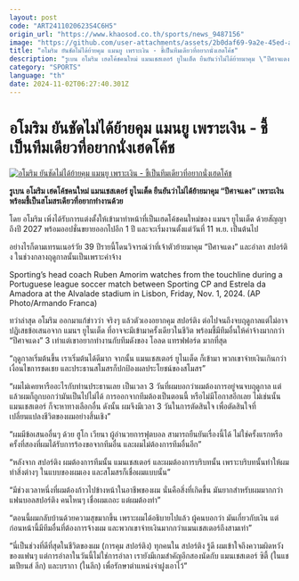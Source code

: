 ```yaml
---
layout: post
code: "ART2411020623S4C6H5"
origin_url: "https://www.khaosod.co.th/sports/news_9487156"
image: "https://github.com/user-attachments/assets/2b0daf69-9a2e-45ed-aa41-c3b1f880cbaf"
title: "อโมริม ยันชัดไม่ได้ย้ายคุม แมนยู เพราะเงิน - ชี้เป็นทีมเดียวที่อยากนั่งเฮดโค้ช"
description: "รูเบน อโมริม เฮดโค้ชคนใหม่ แมนเชสเตอร์ ยูไนเต็ด ยืนยันว่าไม่ได้ย้ายมาคุม \"ปีศาจแดง\" เพราะเงิน พร้อมชี้เป็นสโมสรเดียวที่อยากทำงานด้วย"
category: "SPORTS"
language: "th"
date: 2024-11-02T06:27:40.301Z
---
```


# อโมริม ยันชัดไม่ได้ย้ายคุม แมนยู เพราะเงิน - ชี้เป็นทีมเดียวที่อยากนั่งเฮดโค้ช

[![อโมริม ยันชัดไม่ได้ย้ายคุม แมนยู เพราะเงิน - ชี้เป็นทีมเดียวที่อยากนั่งเฮดโค้ช](https://www.khaosod.co.th/wpapp/uploads/2024/11/amorim-77446.jpg "อโมริม ยันชัดไม่ได้ย้ายคุม แมนยู เพราะเงิน - ชี้เป็นทีมเดียวที่อยากนั่งเฮดโค้ช")](https://www.khaosod.co.th/wpapp/uploads/2024/11/amorim-77446.jpg)

**รูเบน อโมริม เฮดโค้ชคนใหม่ แมนเชสเตอร์ ยูไนเต็ด ยืนยันว่าไม่ได้ย้ายมาคุม “ปีศาจแดง” เพราะเงิน พร้อมชี้เป็นสโมสรเดียวที่อยากทำงานด้วย**

โดย อโมริม เพิ่งได้รับการแต่งตั้งให้เข้ามาทำหน้าที่เป็นเฮดโค้ชคนใหม่ของ แมนฯ ยูไนเต็ด ด้วยสัญญาถึงปี 2027 พร้อมออปชั่นขยายออกไปอีก 1 ปี และจะเริ่มงานตั้งแต่วันที่ 11 พ.ย. เป็นต้นไป

อย่างไรก็ตามเทรนเนอร์วัย 39 ปีรายนี้โดนวิจารณ์ว่าที่เจ้าตัวย้ายมาคุม “ปีศาจแดง” และอำลา สปอร์ติง ในช่วงกลางฤดูกาลนั้นเป็นเพราะค่าจ้าง

Sporting’s head coach Ruben Amorim watches from the touchline during a Portuguese league soccer match between Sporting CP and Estrela da Amadora at the Alvalade stadium in Lisbon, Friday, Nov. 1, 2024. (AP Photo/Armando Franca)



ทว่าล่าสุด อโมริม ออกมาแก้ข่าวว่า จริงๆ แล้วตัวเองอยากคุม สปอร์ติง ต่อไปจนถึงจบฤดูกาลแต่ไม่อาจปฏิเสธข้อเสนอจาก แมนฯ ยูไนเต็ด ที่อาจจะมีเข้ามาครั้งเดียวในชีวิต พร้อมชี้มีทีมอื่นให้ค่าจ้างมากกว่า “ปีศาจแดง” 3 เท่าแต่เขาอยากทำงานกับทีมดังของ โอลด แทรฟฟอร์ด มากที่สุด

“ฤดูกาลเริ่มต้นขึ้น เราเริ่มต้นได้ดีมาก จากนั้น แมนเชสเตอร์ ยูไนเต็ด ก็เข้ามา พวกเขาจ่ายเงินเกินกว่าเงื่อนไขการชดเชย และประธานสโมสรก็ปกป้องผลประโยชน์ของสโมสร”

“ผมไม่เคยหารืออะไรกับท่านประธานเลย เป็นเวลา 3 วันที่ผมบอกว่าผมต้องการอยู่จนจบฤดูกาล แต่แล้วผมก็ถูกบอกว่ามันเป็นไปไม่ได้ การออกจากทีมต้องเป็นตอนนี้ หรือไม่มีโอกาสอีกเลย ไม่เช่นนั้น แมนเชสเตอร์ ก็จะหาทางเลือกอื่น ดังนั้น ผมจึงมีเวลา 3 วันในการตัดสินใจ เพื่อตัดสินใจที่เปลี่ยนแปลงชีวิตของผมอย่างสิ้นเชิง”

“ผมมีข้อเสนออื่นๆ ด้วย ฮูโก เวียนา ผู้อำนวยการฟุตบอล สามารถยืนยันเรื่องนี้ได้ ไม่ใช่ครั้งแรกหรือครั้งที่สองที่ผมได้รับการร้องขอจากทีมอื่น และผมไม่ต้องการทีมอื่นอีก”

“หลังจาก สปอร์ติง ผมต้องการทีมนั้น แมนเชสเตอร์ และผมต้องการบริบทนั้น เพราะบริบทนั้นทำให้ผมทำสิ่งต่างๆ ในแบบของผมเอง และสโมสรก็เชื่อผมแบบนั้น”

“มีช่วงเวลาหนึ่งที่ผมต้องก้าวไปข้างหน้าในอาชีพของผม นั่นคือสิ่งที่เกิดขึ้น มันยากสำหรับผมมากกว่าแฟนบอลสปอร์ติง คนไหนๆ เชื่อผมเถอะ แต่ผมต้องทำ”

“ตอนนี้ผมกลับบ้านด้วยความสุขมากขึ้น เพราะผมได้อธิบายไปแล้ว ผู้คนบอกว่า มันเกี่ยวกับเงิน แต่ก่อนหน้านี้มีทีมอื่นที่ต้องการจ้างผม และพวกเขาจ่ายเงินมากกว่าแมนเชสเตอร์ถึงสามเท่า”

“นี่เป็นช่วงที่ดีที่สุดในชีวิตของผม (การคุม สปอร์ติง) ทุกคนใน สปอร์ติง รู้ดี ผมเข้าใจถึงความผิดหวังของแฟนๆ แต่การอำลาในวันนี้ไม่ใช่การอำลา เรายังมีเกมสำคัญอีกสองนัดกับ แมนเชสเตอร์ ซิตี้ (ในแชมเปียนส์ ลีก) และบรากา (ในลีก) เพื่อรักษาตำแหน่งจ่าฝูงเอาไว้”